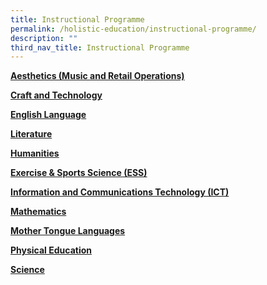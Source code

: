```yaml
---
title: Instructional Programme
permalink: /holistic-education/instructional-programme/
description: ""
third_nav_title: Instructional Programme
---
```

**[Aesthetics (Music and Retail Operations)](/instructional-programme/aesthetics)**

**[Craft and Technology](/instructional-programme/craftandtech/)**

**[English Language](/instructional-programme/english-language)**

**[Literature](/instructional-programme/literature)**

**[Humanities](/instructional-programme/humanities/)**

**[Exercise & Sports Science (ESS)](/instructional-programme/ess)**

**[Information and Communications Technology (ICT)](/instructional-programme/ict)**

**[Mathematics](/instructional-programme/mathematics)**

**[Mother Tongue Languages](/instructional-programme/mtl)**

**[Physical Education](/instructional-programme/physical-education)**

**[Science](/instructional-programme/science)**